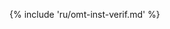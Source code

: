 <!-- section: installation and customization -->

{% include 'ru/omt-inst-verif.md' %}

<!-- added as requested by Aurélie -->
<!-- {% include 'ru/user-id.md' %} -->


